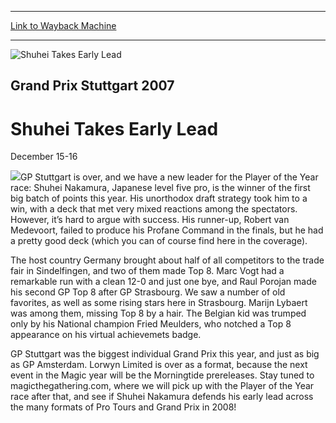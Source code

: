 
---
[Link to Wayback Machine](https://web.archive.org/web/20160228035859/http://magic.wizards.com/en/events/coverage/gpstu07)

[_metadata_:generator]:- "Drupal 7 (http://drupal.org)"
[_metadata_:node]:- "570851"
[_metadata_:source]:- "div-block-system-main"
[_metadata_:title]:- "Shuhei Takes Early Lead"
[_metadata_:wayback_capture_timestamp]:- "2016-02-28 03:58:59"
[_metadata_:wayback_raw_url]:- "https://web.archive.org/web/20160228035859id_/http://magic.wizards.com/en/events/coverage/gpstu07"
[_metadata_:wayback_url]:- "http://magic.wizards.com/en/events/coverage/gpstu07"
---







![Shuhei Takes Early Lead](https://media.magic.wizards.com/images/banner/large_1_4.jpg)





Grand Prix Stuttgart 2007
-------------------------


Shuhei Takes Early Lead
=======================




December 15-16












![](https://media.magic.wizards.com/image_legacy_migration/sideboard/images/gpstu07/both-winners.jpg)GP Stuttgart is over, and we have a new leader for the Player of the Year race: Shuhei Nakamura, Japanese level five pro, is the winner of the first big batch of points this year. His unorthodox draft strategy took him to a win, with a deck that met very mixed reactions among the spectators. However, it’s hard to argue with success. His runner-up, Robert van Medevoort, failed to produce his Profane Command in the finals, but he had a pretty good deck (which you can of course find here in the coverage).


The host country Germany brought about half of all competitors to the trade fair in Sindelfingen, and two of them made Top 8. Marc Vogt had a remarkable run with a clean 12-0 and just one bye, and Raul Porojan made his second GP Top 8 after GP Strasbourg. We saw a number of old favorites, as well as some rising stars here in Strasbourg. Marijn Lybaert was among them, missing Top 8 by a hair. The Belgian kid was trumped only by his National champion Fried Meulders, who notched a Top 8 appearance on his virtual achievemets badge.


GP Stuttgart was the biggest individual Grand Prix this year, and just as big as GP Amsterdam. Lorwyn Limited is over as a format, because the next event in the Magic year will be the Morningtide prereleases. Stay tuned to magicthegathering.com, where we will pick up with the Player of the Year race after that, and see if Shuhei Nakamura defends his early lead across the many formats of Pro Tours and Grand Prix in 2008!


  

 

